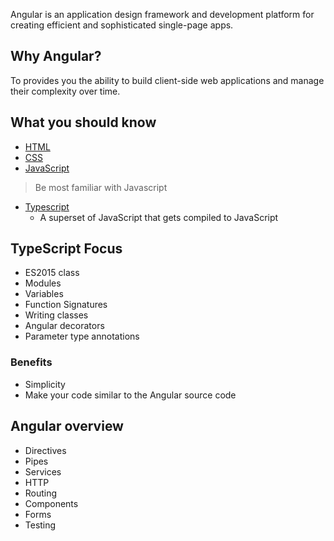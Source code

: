 Angular is an application design framework and development platform for creating efficient and sophisticated single-page apps.

## Why Angular?
To provides you the ability to build client-side web applications and manage their complexity over time.

## What you should know
- [HTML](https://www.linkedin.com/learning/html-essential-training-4/)
- [CSS](https://www.linkedin.com/learning/css-essential-training-3)
- [JavaScript](https://www.linkedin.com/learning/javascript-essential-training)
> Be most familiar with Javascript
- [Typescript](https://www.linkedin.com/learning/typescript-essential-training-14687057/learning-typescript?autoplay=true&u=74416004)
  - A superset of JavaScript that gets compiled to JavaScript

## TypeScript Focus

- ES2015 class
- Modules
- Variables
- Function Signatures
- Writing classes
- Angular decorators
- Parameter type annotations

### Benefits
- Simplicity
- Make your code similar to the Angular source code 

## Angular overview
- Directives
- Pipes
- Services
- HTTP
- Routing
- Components
- Forms
- Testing